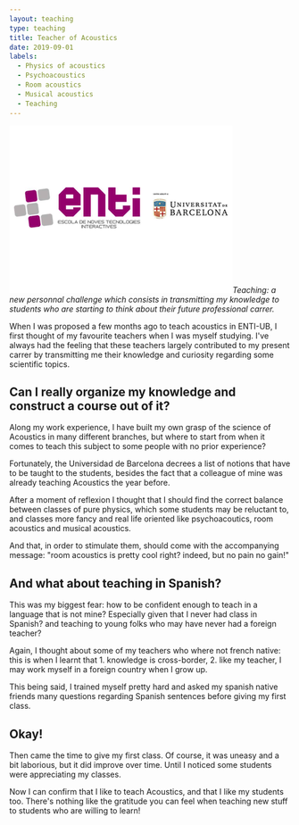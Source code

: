 ```yaml
---
layout: teaching
type: teaching
title: Teacher of Acoustics
date: 2019-09-01
labels:
  - Physics of acoustics
  - Psychoacoustics
  - Room acoustics
  - Musical acoustics
  - Teaching
---
```


<img class="ui tiny right spaced image" src="../images/logo_ENTI.png">*Teaching: a new personnal challenge which consists in transmitting my knowledge to students who are starting to think about their future professional carrer.*

When I was proposed a few months ago to teach acoustics in ENTI-UB, I first thought of my favourite teachers when I was myself studying. I've always had the feeling that these teachers largely contributed to my present carrer by transmitting me their knowledge and curiosity regarding some scientific topics.

## Can I really organize my knowledge and construct a course out of it?

Along my work experience, I have built my own grasp of the science of Acoustics in many different branches, but where to start from when it comes to teach this subject to some people with no prior experience?

Fortunately, the Universidad de Barcelona decrees a list of notions that have to be taught to the students, besides the fact that a colleague of mine was already teaching Acoustics the year before.

After a moment of reflexion I thought that I should find the correct balance between classes of pure physics, which some students may be reluctant to, and classes more fancy and real life oriented like psychoacoutics, room acoustics and musical acoustics.

And that, in order to stimulate them, should come with the accompanying message: "room acoustics is pretty cool right? indeed, but no pain no gain!"

## And what about teaching in Spanish?

This was my biggest fear: how to be confident enough to teach in a language that is not mine? Especially given that I never had class in Spanish? and teaching to young folks who may have never had a foreign teacher?

Again, I thought about some of my teachers who where not french native: this is when I learnt that 1. knowledge is cross-border, 2. like my teacher, I may work myself in a foreign country when I grow up.

This being said, I trained myself pretty hard and asked my spanish native friends many questions regarding Spanish sentences before giving my first class.

## Okay!

Then came the time to give my first class. Of course, it was uneasy and a bit laborious, but it did improve over time. Until I noticed some students were appreciating my classes.

Now I can confirm that I like to teach Acoustics, and that I like my students too. There's nothing like the gratitude you can feel when teaching new stuff to students who are willing to learn!
